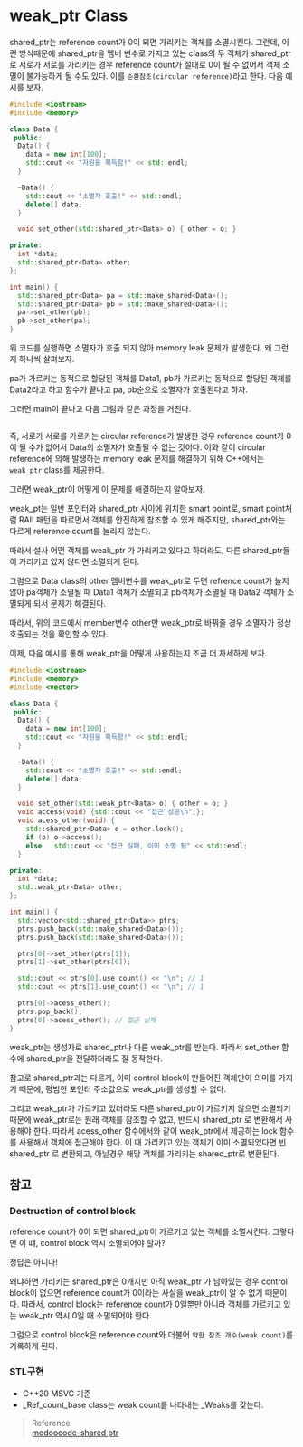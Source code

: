 # weak_ptr Class
shared_ptr는 reference count가 0이 되면 가리키는 객체를 소멸시킨다. 그런데, 이런 방식때문에 shared_ptr을 멤버 변수로 가지고 있는 class의 두 객체가 shared_ptr로 서로가 서로를 가리키는 경우 reference count가 절대로 0이 될 수 없어서 객체 소멸이 불가능하게 될 수도 있다. 이를 `순환참조(circular reference)`라고 한다. 다음 예시를 보자.

```cpp
#include <iostream>
#include <memory>

class Data {
 public:
  Data() {
    data = new int[100];
    std::cout << "자원을 획득함!" << std::endl;
  }

  ~Data() {
    std::cout << "소멸자 호출!" << std::endl;
    delete[] data;
  }

  void set_other(std::shared_ptr<Data> o) { other = o; }

private:
  int *data;
  std::shared_ptr<Data> other;
};

int main() {
  std::shared_ptr<Data> pa = std::make_shared<Data>();
  std::shared_ptr<Data> pb = std::make_shared<Data>();
  pa->set_other(pb);
  pb->set_other(pa);
}
```

위 코드를 실행하면 소멸자가 호출 되지 않아 memory leak 문제가 발생한다. 왜 그런지 하나씩 살펴보자.

pa가 가르키는 동적으로 할당된 객체를 Data1, pb가 가르키는 동적으로 할당된 객체를 Data2라고 하고 함수가 끝나고 pa, pb순으로 소멸자가 호출된다고 하자. 

그러면 main이 끝나고 다음 그림과 같은 과정을 거친다.

```{figure} _image/2101.png
```

즉, 서로가 서로를 가르키는 circular reference가 발생한 경우 reference count가 0이 될 수가 없어서 Data의 소멸자가 호출될 수 없는 것이다. 이와 같이 circular reference에 의해 발생하는 memory leak 문제를 해결하기 위해 C++에서는 `weak_ptr` class를 제공한다.

그러면 weak_ptr이 어떻게 이 문제를 해결하는지 알아보자.

weak_pt는 일반 포인터와 shared_ptr 사이에 위치한 smart point로, smart point처럼 RAII 패턴을 따르면서 객체를 안전하게 참조할 수 있게 해주지만, shared_ptr와는 다르게 reference count를 늘리지 않는다. 

따라서 설사 어떤 객체를 weak_ptr 가 가리키고 있다고 하더라도, 다른 shared_ptr들이 가리키고 있지 않다면 소멸되게 된다. 

그럼으로 Data class의 other 멤버변수를 weak_ptr로 두면 refrence count가 늘지 않아 pa객체가 소멸될 때 Data1 객체가 소멸되고 pb객체가 소멸될 때 Data2 객체가 소멸되게 되서 문제가 해결된다. 

따라서, 위의 코드에서 member변수 other만 weak_ptr로 바꿔줄 경우 소멸자가 정상 호출되는 것을 확인할 수 있다.

이제, 다음 예시를 통해 weak_ptr을 어떻게 사용하는지 조금 더 자세하게 보자.

```cpp
#include <iostream>
#include <memory>
#include <vector>

class Data {
 public:
  Data() {
    data = new int[100];
    std::cout << "자원을 획득함!" << std::endl;
  }

  ~Data() {
    std::cout << "소멸자 호출!" << std::endl;
    delete[] data;
  }

  void set_other(std::weak_ptr<Data> o) { other = o; }
  void access(void) {std::cout << "접근 성공\n";};
  void acess_other(void) {
    std::shared_ptr<Data> o = other.lock();
    if (o) o->access();
    else   std::cout << "접근 실패, 이미 소멸 됨" << std::endl;
  }

private:
  int *data;
  std::weak_ptr<Data> other;
};

int main() {
  std::vector<std::shared_ptr<Data>> ptrs;
  ptrs.push_back(std::make_shared<Data>());
  ptrs.push_back(std::make_shared<Data>());

  ptrs[0]->set_other(ptrs[1]);
  ptrs[1]->set_other(ptrs[0]);

  std::cout << ptrs[0].use_count() << "\n"; // 1
  std::cout << ptrs[1].use_count() << "\n"; // 1

  ptrs[0]->acess_other();
  ptrs.pop_back();
  ptrs[0]->acess_other(); // 접근 실패
}
```
weak_ptr는 생성자로 shared_ptr나 다른 weak_ptr를 받는다. 따라서 set_other 함수에 shared_ptr을 전달하더라도 잘 동작한다. 

참고로 shared_ptr과는 다르게, 이미 control block이 만들어진 객체만이 의미를 가지기 때문에, 평범한 포인터 주소값으로 weak_ptr를 생성할 수 없다.

그리고 weak_ptr가 가르키고 있더라도 다른 shared_ptr이 가르키지 않으면 소멸되기 때문에 weak_ptr로는 원래 객체를 참조할 수 없고, 반드시 shared_ptr 로 변환해서 사용해야 한다. 따라서 acess_other 함수에서와 같이 weak_ptr에서 제공하는 lock 함수를 사용해서 객체에 접근해야 한다. 이 때 가리키고 있는 객체가 이미 소멸되었다면 빈 shared_ptr 로 변환되고, 아닐경우 해당 객체를 가리키는 shared_ptr로 변환된다.

## 참고
### Destruction of control block
reference count가 0이 되면 shared_ptr이 가르키고 있는 객체를 소멸시킨다. 그렇다면 이 떄, control block 역시 소멸되어야 할까?

정답은 아니다!

왜냐하면 가리키는 shared_ptr은 0개지만 아직 weak_ptr 가 남아있는 경우 control block이 없으면 reference count가 0이라는 사실을 weak_ptr이 알 수 없기 때문이다. 따라서, control block는 reference count가 0일뿐만 아니라 객체를 가르키고 있는 weak_ptr 역시 0일 때 소멸되어야 한다. 

그럼으로 control block은 reference count와 더불어 `약한 참조 개수(weak count)`를 기록하게 된다.

### STL구현
* C++20 MSVC 기준
* _Ref_count_base class는 weak count를 나타내는 _Weaks를 갖는다.

> Reference  
> [modoocode-shared ptr](https://modoocode.com/252)  
